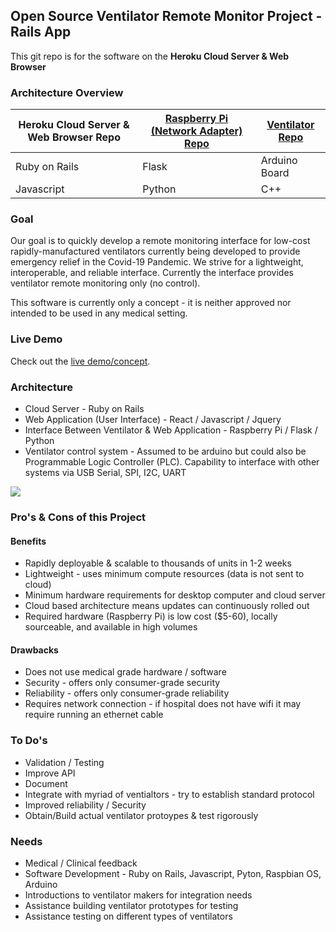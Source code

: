 ## Open Source Ventilator Remote Monitor Project - Rails App

This git repo is for the software on the **Heroku Cloud Server & Web Browser**

### Architecture Overview
| Heroku Cloud Server & Web Browser Repo | [Raspberry Pi (Network Adapter) Repo](https://github.com/Open-Ventilator-Remote-Monitoring/remote-ventilator-monitor-pi) | [Ventilator Repo](https://github.com/Open-Ventilator-Remote-Monitoring/remote-ventilator-monitor-pi) |
| ----------- | ----------- | ----------- |
| Ruby on Rails | Flask | Arduino Board |
| Javascript | Python | C++ |

### Goal
Our goal is to quickly develop a remote monitoring interface for low-cost rapidly-manufactured ventilators currently being developed to provide emergency relief in the Covid-19 Pandemic.  We strive for a lightweight, interoperable, and reliable interface. Currently the interface provides ventilator remote monitoring only (no control).

This software is currently only a concept - it is neither approved nor intended to be used in any medical setting.

### Live Demo
Check out the [live demo/concept](http://www.ventilatormonitor.com).

### Architecture
- Cloud Server - Ruby on Rails
- Web Application (User Interface) - React / Javascript / Jquery
- Interface Between Ventilator & Web Application - Raspberry Pi / Flask / Python
- Ventilator control system - Assumed to be arduino but could also be Programmable Logic Controller (PLC). Capability to interface with other systems via USB Serial, SPI, I2C, UART

![](https://docs.google.com/drawings/d/e/2PACX-1vSXvw0ErpGFBsKOZSkZQ8YRrTOmLgkKpX_AU-EcN_fl161Hc9JzWbpKGDImnNINgBIpgF3xGhZXLFLT/pub?w=960&h=720)

### Pro's & Cons of this Project
#### Benefits
- Rapidly deployable & scalable to thousands of units in 1-2 weeks
- Lightweight - uses minimum compute resources (data is not sent to cloud)
- Minimum hardware requirements for desktop computer and cloud server
- Cloud based architecture means updates can continuously rolled out
- Required hardware (Raspberry Pi) is low cost ($5-60), locally sourceable, and available in high volumes

#### Drawbacks
- Does not use medical grade hardware / software
- Security - offers only consumer-grade security
- Reliability - offers only consumer-grade reliability
- Requires network connection - if hospital does not have wifi it may require running an ethernet cable

### To Do's
- Validation / Testing
- Improve API
- Document
- Integrate with myriad of ventialtors - try to establish standard protocol
- Improved reliability / Security
- Obtain/Build actual ventilator protoypes & test rigorously

### Needs
- Medical / Clinical feedback
- Software Development - Ruby on Rails, Javascript, Pyton, Raspbian OS, Arduino
- Introductions to ventilator makers for integration needs
- Assistance building ventilator prototypes for testing
- Assistance testing on different types of ventilators
